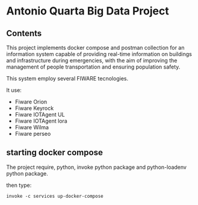# Antonio Quarta Big Data Project

## Contents

This project implements docker compose and postman collection
for  an information system capable of providing real-time
information on buildings and infrastructure during emergencies, with the aim of improving the
management of people transportation and ensuring population safety.

This system employ several FIWARE tecnologies.

It use:

- Fiware Orion
- Fiware Keyrock
- Fiware IOTAgent UL
- Fiware IOTAgent lora
- Fiware Wilma
- Fiware perseo

## starting docker compose

The project require, python, invoke python package and python-loadenv python package.

then type:

```
invoke -c services up-docker-compose
```